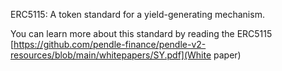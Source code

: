 ERC5115: A token standard for a yield-generating mechanism. 

You can learn more about this standard by reading the ERC5115 [https://github.com/pendle-finance/pendle-v2-resources/blob/main/whitepapers/SY.pdf](White paper)